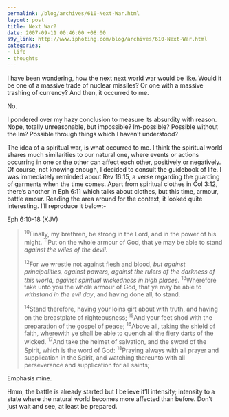 ```yaml
--- 
permalink: /blog/archives/610-Next-War.html
layout: post
title: Next War?
date: 2007-09-11 00:46:00 +08:00
s9y_link: http://www.iphoting.com/blog/archives/610-Next-War.html
categories: 
- life
- thoughts
---
```

<p class="whiteline"><p>I have been wondering, how the next next world war would be like. Would it be one of a massive trade of nuclear missiles? Or one with a massive trashing of currency? And then, it occurred to me.</p>
</p><p class="whiteline"><p>No.</p>
</p><p class="whiteline"><p>I pondered over my hazy conclusion to measure its absurdity with reason. Nope, totally unreasonable, but impossible? Im-possible? Possible without the Im? Possible through things which I haven&#8217;t understood?</p>
</p><p class="whiteline"><p>The idea of a spiritual war, is what occurred to me. I think the spiritual world shares much similarities to our natural one, where events or actions occurring in one or the other can affect each other, positively or negatively. Of course, not knowing enough, I decided to consult the guidebook of life. I was immediately reminded about Rev 16:15, a verse regarding the guarding of garments when the time comes. Apart from spiritual clothes in Col 3:12, there&#8217;s another in Eph 6:11 which talks about clothes, but this time, armour, battle amour. Reading the area around for the context, it looked quite interesting. I&#8217;ll reproduce it below:-</p>
</p><p class="whiteline"><p>Eph 6:10-18 (KJV)</p>
</p><blockquote><p class="whiteline"><sup>10</sup>Finally, my brethren, be strong in the Lord, and in the power of his might. <sup>11</sup>Put on the whole armour of God, that ye may be able to stand <em>against the wiles of the devil</em>.
</p><p class="whiteline"><sup>12</sup>For we wrestle not against flesh and blood, <em>but against principalities, against powers, against the rulers of the darkness of this world, against spiritual wickedness in high places</em>. <sup>13</sup>Wherefore take unto you the whole armour of God, that ye may be able to <em>withstand in the evil day</em>, and having done all, to stand.
</p><p class="break"><sup>14</sup>Stand therefore, having your loins girt about with truth, and having on the breastplate of righteousness; <sup>15</sup>And your feet shod with the preparation of the gospel of peace; <sup>16</sup>Above all, taking the shield of faith, wherewith ye shall be able to quench all the fiery darts of the wicked. <sup>17</sup>And take the helmet of salvation, and the sword of the Spirit, which is the word of God: <sup>18</sup>Praying always with all prayer and supplication in the Spirit, and watching thereunto with all perseverance and supplication for all saints;</p></blockquote><p>
</p><p class="whiteline"><p>Emphasis mine.</p>
</p><p class="break"><p>Hmm, the battle is already started but I believe it&#8217;ll intensify; intensity to a state where the natural world becomes more affected than before. Don&#8217;t just wait and see, at least be prepared.</p></p>
